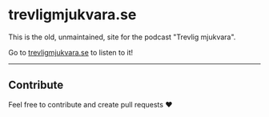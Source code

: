 # trevligmjukvara.se

This is the old, unmaintained, site for the podcast "Trevlig mjukvara". 

Go to [trevligmjukvara.se](https://trevligmjukvara.se) to listen to it!

---

## Contribute

Feel free to contribute and create pull requests :heart:
